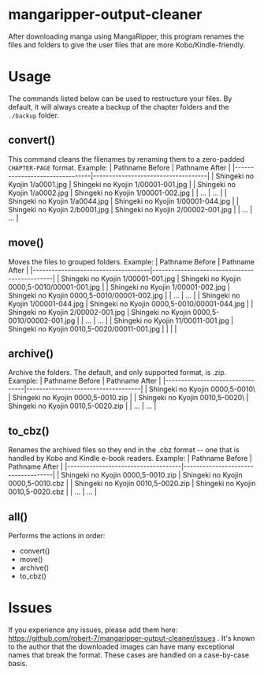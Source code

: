 # mangaripper-output-cleaner
After downloading manga using MangaRipper, this program renames the files and folders to give the user files that are more Kobo/Kindle-friendly.

# Usage 

The commands listed below can be used to restructure your files. By default, it will always create a backup of the chapter folders and the `./backup` folder.

## convert()
This command cleans the filenames by renaming them to a zero-padded `CHAPTER-PAGE` format. Example:
| Pathname Before                | Pathname After                     |
|--------------------------------|------------------------------------|
| Shingeki no Kyojin 1/a0001.jpg | Shingeki no Kyojin 1/00001-001.jpg |
| Shingeki no Kyojin 1/a0002.jpg | Shingeki no Kyojin 1/00001-002.jpg |
| ...                            | ...                                |
| Shingeki no Kyojin 1/a0044.jpg | Shingeki no Kyojin 1/00001-044.jpg |
| Shingeki no Kyojin 2/b0001.jpg | Shingeki no Kyojin 2/00002-001.jpg |
| ...                            | ...                                |

## move()
Moves the files to grouped folders. Example:
| Pathname Before                     | Pathname After                               |
|-------------------------------------|----------------------------------------------|
| Shingeki no Kyojin 1/00001-001.jpg  | Shingeki no Kyojin 0000,5-0010/00001-001.jpg |
| Shingeki no Kyojin 1/00001-002.jpg  | Shingeki no Kyojin 0000,5-0010/00001-002.jpg |
| ...                                 | ...                                          |
| Shingeki no Kyojin 1/00001-044.jpg  | Shingeki no Kyojin 0000,5-0010/00001-044.jpg |
| Shingeki no Kyojin 2/00002-001.jpg  | Shingeki no Kyojin 0000,5-0010/00002-001.jpg |
| ...                                 | ...                                          |
| Shingeki no Kyojin 11/00011-001.jpg | Shingeki no Kyojin 0010,5-0020/00011-001.jpg |
|                                     |                                              |

## archive()
Archive the folders. The default, and only supported format, is .zip. Example:
| Pathname Before                 | Pathname After                     |
|---------------------------------|------------------------------------|
| Shingeki no Kyojin 0000,5-0010\ | Shingeki no Kyojin 0000,5-0010.zip |
| Shingeki no Kyojin 0010,5-0020\ | Shingeki no Kyojin 0010,5-0020.zip |
| ...                             | ...                                |

## to_cbz()
Renames the archived files so they end in the .cbz format -- one that is handled by Kobo and Kindle e-book readers. Example:
| Pathname Before                    | Pathname After                     |
|------------------------------------|------------------------------------|
| Shingeki no Kyojin 0000,5-0010.zip | Shingeki no Kyojin 0000,5-0010.cbz |
| Shingeki no Kyojin 0010,5-0020.zip | Shingeki no Kyojin 0010,5-0020.cbz |
| ...                                | ...                                |

## all()
Performs the actions in order:
* convert()
* move()
* archive()
* to_cbz()

# Issues
If you experience any issues, please add them here: https://github.com/robert-7/mangaripper-output-cleaner/issues . It's known to the author that the downloaded images can have many exceptional names that break the format. These cases are handled on a case-by-case basis.
